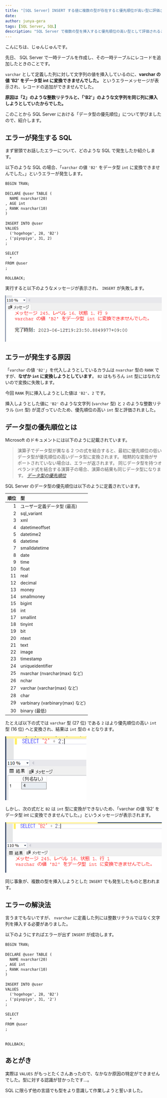 ```yaml
---
title: "[SQL Server] INSERT する値に複数の型が存在すると優先順位が高い型に評価される"
date: 
author: junya-gera
tags: [SQL Server, SQL]
description: "SQL Server で複数の型を挿入すると優先順位の高い型として評価されることについて解説します。"
---
```


こんにちは、じゅんじゅんです。

先日、 SQL Server で一時テーブルを作成し、その一時テーブルにレコードを追加したときのことです。

`varchar` として定義した列に対して文字列の値を挿入しているのに、**varchar の値 'B2' をデータ型 int に変換できませんでした。** というエラーメッセージが表示され、レコードの追加ができませんでした。

**原因は「2」のような整数リテラルと、「'B2'」のような文字列を同じ列に挿入しようとしていたからでした。**

このことから SQL Server における「データ型の優先順位」について学びましたので、紹介します。

## エラーが発生する SQL

まず冒頭でお話したエラーについて、どのような SQL で発生したか紹介します。

以下のような SQL の場合、「`varchar` の値 `'B2'` をデータ型 `int` に変換できませんでした。」というエラーが発生します。

```sql:title=一時テーブルへの値の挿入が失敗する&nbsp;SQL
BEGIN TRAN;

DECLARE @user TABLE (
  NAME nvarchar(20)
, AGE int
, RANK nvarchar(10)
)

INSERT INTO @user
VALUES
  ('hogehoge', 28, 'B2')
, ('piyopiyo', 31, 2)
;

SELECT
  *
FROM @user
;

ROLLBACK;
```

実行すると以下のようなメッセージが表示され、 `INSERT` が失敗します。

![「varchar の値 'B2' をデータ型 int に変換できませんでした。」というメッセージが表示される](images/1.png "「varchar の値 'B2' をデータ型 int に変換できませんでした。」というメッセージが表示される")

## エラーが発生する原因

「`varchar` の値 `'B2'`」を代入しようとしているカラムは `nvarchar` 型の `RANK` ですが、**なぜか `int` に変換しようとしています**。 `B2` はもちろん `int` 型にはなれないので変換に失敗します。

今回 `RANK` 列に挿入しようとした値は `'B2'`、`2` です。

挿入しようとした値に `'B2'` のような文字列 (`varchar` 型) と `2` のような整数リテラル (`int` 型) が混ざっていたため、優先順位の高い `int` 型と評価されました。

## データ型の優先順位とは

Microsoft のドキュメントには以下のように記載されています。

> 演算子でデータ型が異なる 2 つの式を結合すると、最初に優先順位の低いデータ型が優先順位の高いデータ型に変換されます。 暗黙的な変換がサポートされていない場合は、エラーが返されます。 同じデータ型を持つオペランド式を結合する演算子の場合、演算の結果も同じデータ型になります。
> <cite>[データ型の優先順位](https://learn.microsoft.com/ja-jp/sql/t-sql/data-types/data-type-precedence-transact-sql?view=sql-server-ver16)</cite>

SQL Server のデータ型の優先順位は以下のように定義されています。

|順位|型|
|----:|:----|
|1| ユーザー定義データ型 (最高)|
|2| sql_variant|
|3| xml|
|4| datetimeoffset|
|5| datetime2|
|6| datetime|
|7| smalldatetime|
|8| date|
|9| time|
|10| float|
|11| real|
|12| decimal|
|13| money|
|14| smallmoney|
|15| bigint|
|16| int|
|17| smallint|
|18| tinyint|
|19| bit|
|20| ntext|
|21| text|
|22| image|
|23| timestamp|
|24| uniqueidentifier|
|25| nvarchar (nvarchar(max) など)|
|26| nchar|
|27| varchar (varchar(max) など)|
|28| char|
|29| varbinary (varbinary(max) など)|
|30| binary (最低)|

たとえば以下の式では `varchar` 型 (27 位) である `2` はより優先順位の高い `int` 型 (16 位) へと変換され、結果は `int` 型の `4` となります。

!['2' + 2 の計算](images/2.png "'2' + 2 の計算")

しかし、次の式だと `B2` は `int` 型に変換ができないため、「varchar の値 'B2' をデータ型 int に変換できませんでした。」というメッセージが表示されます。

!['B2' + 2 の計算は失敗する](images/3.png "'B2' + 2 の計算は失敗する")

同じ事象が、複数の型を挿入しようとした `INSERT` でも発生したものと思われます。

## エラーの解決法

言うまでもないですが、 `nvarchar` に定義した列には整数リテラルではなく文字列を挿入する必要がありました。

以下のようにすればエラーが出ず `INSERT` が成功します。

```sql{11,12}:title=一時テーブルへの値の挿入が成功する&nbsp;SQL
BEGIN TRAN;

DECLARE @user TABLE (
  NAME nvarchar(20)
, AGE int
, RANK nvarchar(10)
)

INSERT INTO @user
VALUES
  ('hogehoge', 28, 'B2')
, ('piyopiyo', 31, '2')
;

SELECT
  *
FROM @user
;


ROLLBACK;
```

## あとがき

実際は `VALUES` がもっとたくさんあったので、なかなか原因の特定ができませんでした。型に対する認識が甘かったです...。

SQL に限らず他の言語でも型をより意識して作業しようと誓いました。
